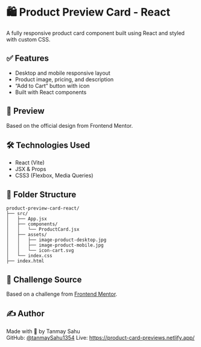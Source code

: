 # 🛍️ Product Preview Card - React

A fully responsive product card component built using React and styled with custom CSS.

## ✅ Features
- Desktop and mobile responsive layout
- Product image, pricing, and description
- “Add to Cart” button with icon
- Built with React components

## 📸 Preview
Based on the official design from Frontend Mentor.

## 🛠 Technologies Used
- React (Vite)
- JSX & Props
- CSS3 (Flexbox, Media Queries)

## 📁 Folder Structure
```
product-preview-card-react/
├── src/
│   ├── App.jsx
│   ├── components/
│   │   └── ProductCard.jsx
│   ├── assets/
│   │   ├── image-product-desktop.jpg
│   │   ├── image-product-mobile.jpg
│   │   └── icon-cart.svg
│   └── index.css
├── index.html
```

## 🧠 Challenge Source
Based on a challenge from [Frontend Mentor](https://www.frontendmentor.io/challenges/product-preview-card-component-GO7UmttRfa).

## ✍️ Author
Made with 💛 by Tanmay Sahu  
GitHub: [@tanmaySahu1354](https://github.com/tanmaySahu1354)
Live: https://product-card-previews.netlify.app/ 
